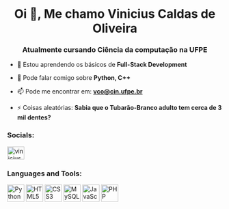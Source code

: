 <h1 align="center">Oi 👋, Me chamo Vinicius Caldas de Oliveira</h1>
<h3 align="center">Atualmente cursando Ciência da computação na UFPE</h3>

- 🌱 Estou aprendendo os básicos de **Full-Stack Development**

- 💬 Pode falar comigo sobre **Python, C++**

- 📫 Pode me encontrar em: **vco@cin.ufpe.br**

- ⚡ Coisas aleatórias: **Sabia que o Tubarão-Branco adulto tem cerca de 3 mil dentes?**

<h3 align="left">Socials:</h3>
<p align="left">
<a href="https://linkedin.com/in/vinicius-caldas-8568271b4" target="blank"><img align="center" src="https://raw.githubusercontent.com/rahuldkjain/github-profile-readme-generator/master/src/images/icons/Social/linked-in-alt.svg" alt="vinicius-caldas-8568271b4" height="30" width="40" /></a>
</p>

<h3 align="left">Languages and Tools:</h3>
<p align="left">
  <img src="https://cdn.jsdelivr.net/gh/devicons/devicon/icons/python/python-original.svg" alt="Python" width="40" height="40"/>
  <img src="https://cdn.jsdelivr.net/gh/devicons/devicon/icons/html5/html5-original.svg" alt="HTML5" width="40" height="40"/>
  <img src="https://cdn.jsdelivr.net/gh/devicons/devicon/icons/css3/css3-original.svg" alt="CSS3" width="40" height="40"/>
  <img src="https://cdn.jsdelivr.net/gh/devicons/devicon/icons/mysql/mysql-original.svg" alt="MySQL" width="40" height="40"/>
  <img src="https://cdn.jsdelivr.net/gh/devicons/devicon/icons/javascript/javascript-original.svg" alt="JavaScript" width="40" height="40"/>
  <img src="https://cdn.jsdelivr.net/gh/devicons/devicon/icons/php/php-original.svg" alt="PHP" width="40" height="40"/>
</p>
